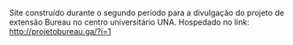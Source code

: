 Site construído durante o segundo período para a divulgação do projeto de extensão Bureau no centro universitário UNA.
Hospedado no link: http://projetobureau.ga/?i=1
